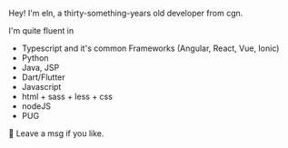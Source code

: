 Hey!
I'm eln, a thirty-something-years old developer from cgn.

I'm quite fluent in 

- Typescript and it's common Frameworks (Angular, React, Vue, Ionic)
- Python
- Java, JSP
- Dart/Flutter 
- Javascript
- html + sass + less + css
- nodeJS
- PUG

💬 Leave a msg if you like.
